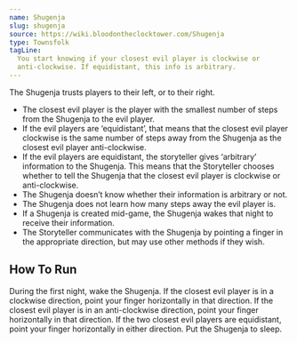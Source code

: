 ```yaml
---
name: Shugenja
slug: shugenja
source: https://wiki.bloodontheclocktower.com/Shugenja
type: Townsfolk
tagLine:
  You start knowing if your closest evil player is clockwise or
  anti-clockwise. If equidistant, this info is arbitrary.
---
```


The Shugenja trusts players to their left, or to their right.

- The closest evil player is the player with the smallest number of
  steps from the Shugenja to the evil player.
- If the evil players are ‘equidistant’, that means that the closest
  evil player clockwise is the same number of steps away from the
  Shugenja as the closest evil player anti-clockwise.
- If the evil players are equidistant, the storyteller gives ‘arbitrary’
  information to the Shugenja. This means that the Storyteller chooses
  whether to tell the Shugenja that the closest evil player is clockwise
  or anti-clockwise.
- The Shugenja doesn’t know whether their information is arbitrary or
  not.
- The Shugenja does not learn how many steps away the evil player is.
- If a Shugenja is created mid-game, the Shugenja wakes that night to
  receive their information.
- The Storyteller communicates with the Shugenja by pointing a finger in
  the appropriate direction, but may use other methods if they wish.

## How To Run

During the first night, wake the Shugenja. If the closest evil player is
in a clockwise direction, point your finger horizontally in that
direction. If the closest evil player is in an anti-clockwise direction,
point your finger horizontally in that direction. If the two closest
evil players are equidistant, point your finger horizontally in either
direction. Put the Shugenja to sleep.

